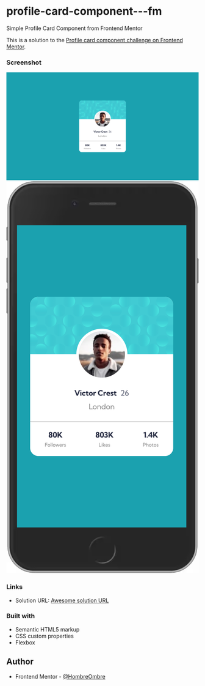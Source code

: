 # profile-card-component---fm
Simple Profile Card Component from Frontend Mentor

This is a solution to the [Profile card component challenge on Frontend Mentor](https://www.frontendmentor.io/challenges/profile-card-component-cfArpWshJ).

### Screenshot

![Desktop solution 1440px](images/desktop_solution.png)
![Mobile solution Iphone 6/7/8 Plus](images/mobile_solution.png)

### Links
- Solution URL: [Awesome solution URL](https://hombreombre.github.io/profile-card-component---fm/)

### Built with
- Semantic HTML5 markup
- CSS custom properties
- Flexbox

## Author
- Frontend Mentor - [@HombreOmbre](https://www.frontendmentor.io/profile/HombreOmbre)